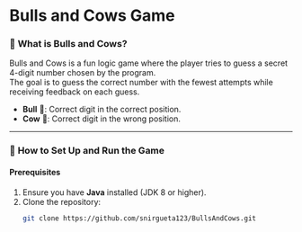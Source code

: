 # Bulls and Cows Game

### 🎯 **What is Bulls and Cows?**

Bulls and Cows is a fun logic game where the player tries to guess a secret 4-digit number chosen by the program.  
The goal is to guess the correct number with the fewest attempts while receiving feedback on each guess.

- **Bull** 🐂: Correct digit in the correct position.
- **Cow** 🐄: Correct digit in the wrong position.

---

### 🚀 **How to Set Up and Run the Game**

#### Prerequisites
1. Ensure you have **Java** installed (JDK 8 or higher).
2. Clone the repository:
   ```bash
   git clone https://github.com/snirgueta123/BullsAndCows.git
